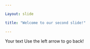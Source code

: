 ```yaml
---

Layout: slide

title: "Welcome to our second slide!"

---
```


Your text
Use the left arrow to go back!
